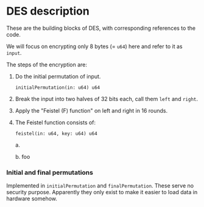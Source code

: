 # DES description

These are the building blocks of DES, with corresponding references to the code.

We will focus on encrypting only 8 bytes (= `u64`) here and refer to it as `input`.

The steps of the encryption are:

1. Do the initial permutation of input.

    `initialPermutation(in: u64) u64`

2. Break the input into two halves of 32 bits each, call them `left` and `right`.

3. Apply the "Feistel (F) function" on left and right in 16 rounds.

4. The Feistel function consists of:

    `feistel(in: u64, key: u64) u64`

    a. 

    b. foo


### Initial and final permutations

Implemented in `initialPermutation` and `finalPermutation`. These serve no security purpose. Apparently they only exist to make it easier to load data in hardware somehow.